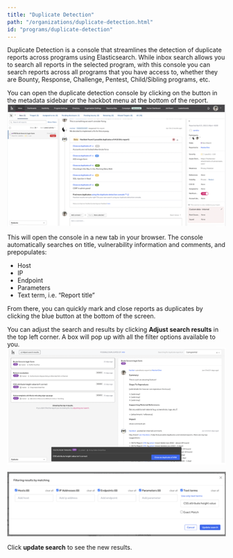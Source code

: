 ```yaml
---
title: "Duplicate Detection"
path: "/organizations/duplicate-detection.html"
id: "programs/duplicate-detection"
---
```


Duplicate Detection is a console that streamlines the detection of duplicate reports across programs using Elasticsearch. While inbox search allows you to search all reports in the selected program, with this console you can search reports across all programs that you have access to, whether they are Bounty, Response, Challenge, Pentest, Child/Sibling programs, etc.

You can open the duplicate detection console by clicking on the button in the metadata sidebar or the hackbot menu at the bottom of the report.
![dupe detection results in inbox](./images/dupe-detection-1.png)

This will open the console in a new tab in your browser. The console automatically searches on title, vulnerability information and comments, and prepopulates:
* Host
* IP
* Endpoint
* Parameters
* Text term, i.e. “Report title”

From there, you can quickly mark and close reports as duplicates by clicking the blue button at the bottom of the screen.

You can adjust the search and results by clicking **Adjust search results** in the top left corner. A box will pop up with all the filter options available to you.
![dupe detection console](./images/dupe-detection-2.png)

![dupe detection filters](./images/dupe-detection-3.png)

Click **update search** to see the new results.
